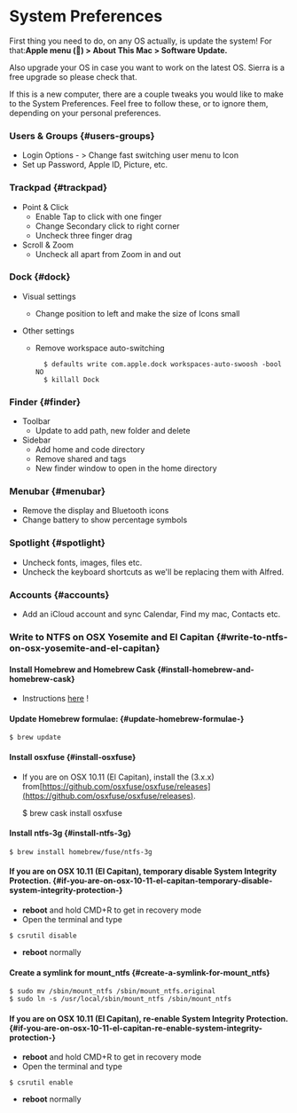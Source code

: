 # System Preferences

First thing you need to do, on any OS actually, is update the system! For that:**Apple menu \(\) &gt; About This Mac &gt; Software Update.**

Also upgrade your OS in case you want to work on the latest OS. Sierra is a free upgrade so please check that.

If this is a new computer, there are a couple tweaks you would like to make to the System Preferences. Feel free to follow these, or to ignore them, depending on your personal preferences.

### Users & Groups {#users-groups}

* Login Options -
  &gt;
   Change fast switching user menu to Icon
* Set up Password, Apple ID, Picture, etc.

### Trackpad {#trackpad}

* Point 
  &
   Click
  * Enable Tap to click with one finger
  * Change Secondary click to right corner
  * Uncheck three finger drag
* Scroll 
  &
   Zoom
  * Uncheck all apart from Zoom in and out

### Dock {#dock}

* Visual settings
  * Change position to left and make the size of Icons small
* Other settings

  * Remove workspace auto-switching

    ```
      $ defaults write com.apple.dock workspaces-auto-swoosh -bool NO
      $ killall Dock

    ```

### Finder {#finder}

* Toolbar
  * Update to add path, new folder and delete
* Sidebar
  * Add home and code directory
  * Remove shared and tags
  * New finder window to open in the home directory

### Menubar {#menubar}

* Remove the display and Bluetooth icons
* Change battery to show percentage symbols

### Spotlight {#spotlight}

* Uncheck fonts, images, files etc.
* Uncheck the keyboard shortcuts as we'll be replacing them with Alfred.

### Accounts {#accounts}

* Add an iCloud account and sync Calendar, Find my mac, Contacts etc.

### Write to NTFS on OSX Yosemite and El Capitan {#write-to-ntfs-on-osx-yosemite-and-el-capitan}

#### Install Homebrew and Homebrew Cask {#install-homebrew-and-homebrew-cask}

* Instructions
  [here](http://sourabhbajaj.com/mac-setup/Homebrew/README.html)
  !

#### Update Homebrew formulae: {#update-homebrew-formulae-}

```
$ brew update

```

#### Install osxfuse {#install-osxfuse}

* If you are on OSX 10.11 \(El Capitan\), install the \(3.x.x\) from[https://github.com/osxfuse/osxfuse/releases](https://github.com/osxfuse/osxfuse/releases).

  $ brew cask install osxfuse

#### Install ntfs-3g {#install-ntfs-3g}

```
$ brew install homebrew/fuse/ntfs-3g

```

#### If you are on OSX 10.11 \(El Capitan\), temporary disable System Integrity Protection. {#if-you-are-on-osx-10-11-el-capitan-temporary-disable-system-integrity-protection-}

* **reboot**
  and hold CMD+R to get in recovery mode
* Open the terminal and type

```
$ csrutil disable

```

* **reboot**
  normally

#### Create a symlink for mount\_ntfs {#create-a-symlink-for-mount_ntfs}

```
$ sudo mv /sbin/mount_ntfs /sbin/mount_ntfs.original
$ sudo ln -s /usr/local/sbin/mount_ntfs /sbin/mount_ntfs

```

#### If you are on OSX 10.11 \(El Capitan\), re-enable System Integrity Protection. {#if-you-are-on-osx-10-11-el-capitan-re-enable-system-integrity-protection-}

* **reboot**
  and hold CMD+R to get in recovery mode
* Open the terminal and type

```
$ csrutil enable

```

* **reboot**
  normally



